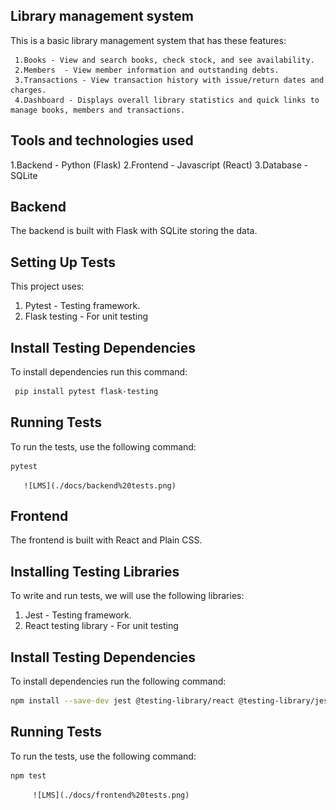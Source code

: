 ## Library management system ##
This is a basic library management system that has these features:

     1.Books - View and search books, check stock, and see availability.
     2.Members  - View member information and outstanding debts.
     3.Transactions - View transaction history with issue/return dates and charges.
     4.Dashboard - Displays overall library statistics and quick links to manage books, members and transactions.

## Tools and technologies used

   1.Backend - Python (Flask)
   2.Frontend - Javascript (React)
   3.Database - SQLite

## Backend
The backend is built with Flask with SQLite storing the data.

## Setting Up Tests
This project uses:
 1. Pytest - Testing framework. 
 2. Flask testing - For unit testing

 ## Install Testing Dependencies
To install dependencies run this command:
 
 ```sh
  pip install pytest flask-testing
```

## Running Tests
To run the tests, use the following command:

```sh
pytest
```
       ![LMS](./docs/backend%20tests.png)


## Frontend
The frontend is built with React and Plain CSS.
    
## Installing Testing Libraries
To write and run tests, we will use the following libraries:
  1. Jest - Testing framework.
  2. React testing library - For unit testing 

  ## Install Testing Dependencies
  To install dependencies run the following command:

```sh
npm install --save-dev jest @testing-library/react @testing-library/jest-dom @testing-library/user-event
```   

## Running Tests
To run the tests, use the following command:

```sh
npm test
```         

         ![LMS](./docs/frontend%20tests.png)